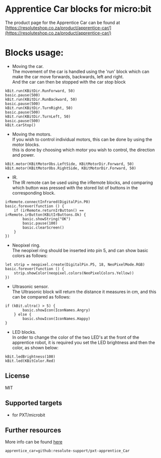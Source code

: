 
# Apprentice Car blocks for micro:bit

The product page for the Apprentice Car can be found at [https://resoluteshop.co.za/product/apprentice-car/](https://resoluteshop.co.za/product/apprentice-car/)

# Blocks usage:

* Moving the car.  
The movement of the car is handled using the 'run' block which can make the car move forwards, backwards, left and right.   
And the car can then be stopped with the car stop block

```blocks
kBit.run(KBitDir.RunForward, 50)
basic.pause(500)
kBit.run(KBitDir.RunBackward, 50)
basic.pause(500)
kBit.run(KBitDir.TurnRight, 50)
basic.pause(500)
kBit.run(KBitDir.TurnLeft, 50)
basic.pause(500)
kBit.carStop()
```

* Moving the motors.  
If you wish to control individual motors, this can be done by using the motor blocks.   
this is done by choosing which motor you wish to control, the direction and power.

```blocks
kBit.motor(KBitMotorObs.LeftSide, KBitMotorDir.Forward, 50)
kBit.motor(KBitMotorObs.RightSide, KBitMotorDir.Forward, 50)
```

* IR.  
The IR remote can be used using the irRemote blocks,
and comparing which button was pressed with the stored list of buttons in the corresponding block.

```blocks
irRemote.connectInfrared(DigitalPin.P0)
basic.forever(function () {
    if (irRemote.returnIrButton() == irRemote.irButton(KBitIrButtons.Ok) {
        basic.showString("OK")
        basic.pause(100)
        basic.clearScreen()
    }
})
```

* Neopixel ring.  
The neopixel ring should be inserted into pin 5, and can show basic colors as follows:

```blocks
let strip = neopixel.create(DigitalPin.P5, 18, NeoPixelMode.RGB)
basic.forever(function () {
    strip.showColor(neopixel.colors(NeoPixelColors.Yellow))
})
```

* Ultrasonic sensor.  
The Ultrasonic block will return the distance it measures in cm, and this can be compared as follows:
```blocks
if (kBit.ultra() > 5) {
        basic.showIcon(IconNames.Angry)
    } else {
        basic.showIcon(IconNames.Happy)
}
```

* LED blocks.  
In order to change the color of the two LED's at the front of the apprentice robot,
it is required you set the LED brightness and then the color, as shown below:

```blocks
kBit.ledBrightness(100)
kBit.led(KBitColor.Red)
```

## License
MIT

## Supported targets
* for PXT/microbit

## Further resources
More info can be found [here](https://resolute.education/curriculum/5/overview/)

```package
apprentice_car=github:resolute-support/pxt-apprentice_Car
```
